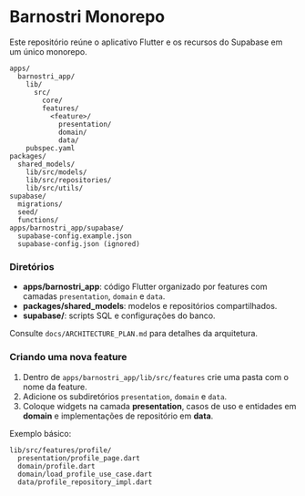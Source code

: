 # Barnostri Monorepo

Este repositório reúne o aplicativo Flutter e os recursos do Supabase em um único monorepo.

```
apps/
  barnostri_app/
    lib/
      src/
        core/
        features/
          <feature>/
            presentation/
            domain/
            data/
    pubspec.yaml
packages/
  shared_models/
    lib/src/models/
    lib/src/repositories/
    lib/src/utils/
supabase/
  migrations/
  seed/
  functions/
apps/barnostri_app/supabase/
  supabase-config.example.json
  supabase-config.json (ignored)
```

### Diretórios

- **apps/barnostri_app**: código Flutter organizado por features com camadas `presentation`, `domain` e `data`.
- **packages/shared_models**: modelos e repositórios compartilhados.
- **supabase/**: scripts SQL e configurações do banco.

Consulte `docs/ARCHITECTURE_PLAN.md` para detalhes da arquitetura.

### Criando uma nova feature

1. Dentro de `apps/barnostri_app/lib/src/features` crie uma pasta com o nome da feature.
2. Adicione os subdiretórios `presentation`, `domain` e `data`.
3. Coloque widgets na camada **presentation**, casos de uso e entidades em **domain** e implementações de repositório em **data**.

Exemplo básico:

```
lib/src/features/profile/
  presentation/profile_page.dart
  domain/profile.dart
  domain/load_profile_use_case.dart
  data/profile_repository_impl.dart
```
